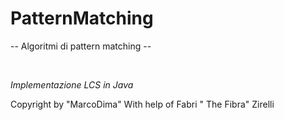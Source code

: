 # PatternMatching
<p>-- Algoritmi di pattern matching --</p> <br>
<i><p>Implementazione LCS in Java</p></i>

Copyright by "MarcoDima" 
With help of Fabri " The Fibra" Zirelli

